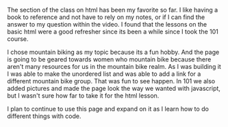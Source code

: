 The section of the class on html has been my favorite so far. I like having a book to reference and not have to rely on my notes, or if I can find the answer to my question within the video.  I found that the lessons on the basic html were a good refresher since its been a while since I took the 101 course. 

I chose mountain biking as my topic because its a fun hobby. And the page is going to be geared towards women who mountain bike because there aren't many resources for us in the mountain bike realm. As I was building it I was able to make the unordered list and was able to add a link for a different mountain bike group. That was fun to see happen. In 101 we also added pictures and made the page look the way we wanted with javascript, but I wasn't sure how far to take it for the html lesson. 

I plan to continue to use this page and expand on it as I learn how to do different things with code.
